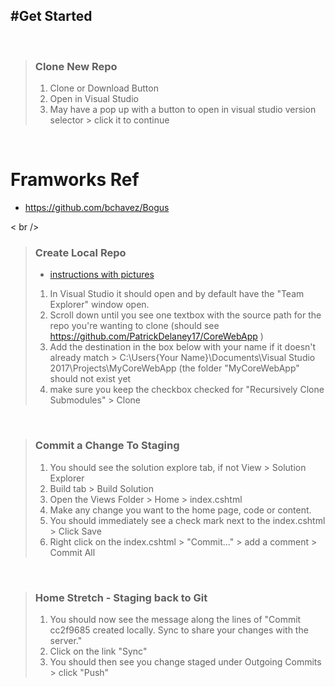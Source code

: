 #Get Started
---
<br />

> ### Clone New Repo
> 1. Clone or Download Button
> 2. Open in Visual Studio 
> 3. May have a pop up with a button to open in visual studio version selector > click it to continue

<br />

# Framworks Ref
* https://github.com/bchavez/Bogus

< br />
>### Create Local Repo
> + [instructions with pictures](https://docs.microsoft.com/en-us/visualstudio/python/quickstart-03-python-in-visual-studio-project-from-repository?view=vs-2017)
> 1. In Visual Studio it should open and by default have the "Team Explorer" window open.
> 2. Scroll down until you see one textbox with the source path for the repo you're wanting to clone (should see https://github.com/PatrickDelaney17/CoreWebApp ) 
> 3. Add the destination in the box below with your name if it doesn't already match > C:\Users\{Your Name}\Documents\Visual Studio 2017\Projects\MyCoreWebApp (the folder "MyCoreWebApp" should not exist yet
> 4. make sure you keep the checkbox checked for "Recursively Clone Submodules" > Clone


<br />

>### Commit a Change To Staging
> 1. You should see the solution explore tab, if not View >  Solution Explorer 
> 2. Build tab > Build Solution
> 3. Open the Views Folder > Home > index.cshtml
> 4. Make any change you want to the home page, code or content. 
> 5. You should immediately see a check mark next to the index.cshtml >  Click Save 
> 6. Right click on the index.cshtml > "Commit..." > add a comment > Commit All

<br />

> ### Home Stretch - Staging back to Git
> 1. You should now see the message along the lines of "Commit cc2f9685 created locally. Sync to share your changes with the server."
> 2. Click on the link "Sync"
> 3.  You should then see you change staged under Outgoing Commits > click "Push"
